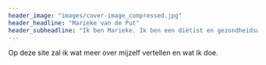 ```yaml
---
header_image: "images/cover-image_compressed.jpg"
header_headline: "Marieke van de Put"
header_subheadline: "Ik ben Marieke. Ik ben een diëtist en gezondheidswetenschapper met een specialisatie in plantaardige voeding"
---
```

Op deze site zal ik wat meer over mijzelf vertellen en wat ik doe.
